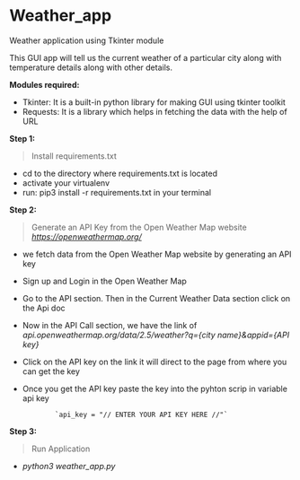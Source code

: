 # Weather_app
Weather application using Tkinter module

This GUI app will tell us the current weather of a particular city along with temperature details along with other details. 


**Modules required:**
  - Tkinter: It is a built-in python library for making GUI using tkinter toolkit
  - Requests: It is a library which helps in fetching the data with the help of URL

**Step 1:**
>Install requirements.txt
  - cd to the directory where requirements.txt is located
  - activate your virtualenv
  - run: pip3 install -r requirements.txt in your terminal

  
**Step 2:**
>Generate an API Key from the Open Weather Map website *https://openweathermap.org/*
  - we fetch data from the Open Weather Map website by generating an API key 
  - Sign up and Login in the Open Weather Map
  - Go to the API section. Then in the Current Weather Data section click on the Api doc
  - Now in the API Call section, we have the link of *api.openweathermap.org/data/2.5/weather?q={city name}&appid={API key}*
  - Click on the API key on the link it will direct to the page from where you can get the key
  - Once you get the API key paste the key into the pyhton scrip in variable api key 
                
                
                `api_key = "// ENTER YOUR API KEY HERE //"`
                
 
 **Step 3:**
 > Run Application
  - *python3 weather_app.py*
